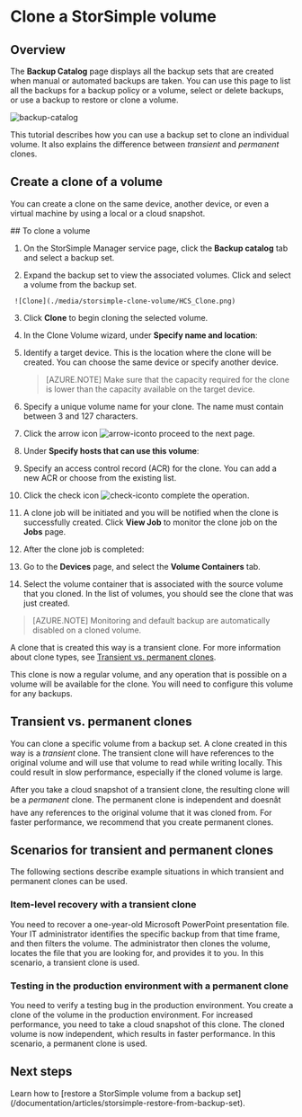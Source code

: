 <properties
   pageTitle="Clone your StorSimple volume | Windows Azure"
   description="Describes the different clone types and when to use them, and explains how you can use a backup set to clone an individual volume."
   services="storsimple"
   documentationCenter="NA"
   authors="alkohli"
   manager="carolz"
   editor="" />
<tags
	ms.service="storsimple"
	ms.date="10/12/2015"
	wacn.date=""/>

<!-- deleted by customization
# Use the StorSimple Manager service to clone a volume
-->
<!-- keep by customization: begin -->
# Clone a StorSimple volume
<!-- keep by customization: end -->

## Overview

The <!-- deleted by customization StorSimple Manager service --> **Backup Catalog** page displays all the backup sets that are created when manual or automated backups are taken. You can use this page to list all the backups for a backup policy or a volume, select or delete backups, or use a backup to restore or clone a volume.

<!-- deleted by customization
![Backup catalog page](./media/storsimple-clone-volume/HCS_BackupCatalog.png)  
-->
<!-- keep by customization: begin -->
  ![backup-catalog](./media/storsimple-clone-volume/HCS_BackupCatalog.png)  
<!-- keep by customization: end -->

This tutorial describes how you can use a backup set to clone an individual volume. It also explains the difference between *transient* and *permanent* clones. 

## Create a clone of a volume

You can create a clone on the same device, another device, or even a virtual machine by using a local or a cloud snapshot.

<!-- deleted by customization #### --><!-- keep by customization: begin --> ## <!-- keep by customization: end --> To clone a volume

1. On the StorSimple Manager service page, click the **Backup catalog** tab and select a backup set.

2. Expand the backup set to view the associated volumes. Click and select a volume from the backup set.

<!-- deleted by customization
     ![Clone a volume](./media/storsimple-clone-volume/HCS_Clone.png) 
-->
<!-- keep by customization: begin -->
     ![Clone](./media/storsimple-clone-volume/HCS_Clone.png) 
<!-- keep by customization: end -->

3. Click **Clone** to begin cloning the selected volume.

4. In the Clone Volume wizard, under **Specify name and location**:

  1. Identify a target device. This is the location where the clone will be created. You can choose the same device or specify another device. <!-- deleted by customization If you choose a volume associated with other cloud service providers (not Azure), the drop-down list for the target device will only show physical devices. You cannot clone a volume associated with other cloud service providers on a virtual device. -->

        >  [AZURE.NOTE] Make sure that the capacity required for the clone is lower than the capacity available on the target device.
  2. Specify a unique volume name for your clone. The name must contain between 3 and 127 characters.
  3. Click the arrow icon <!-- deleted by customization ![arrow-icon](./media/storsimple-clone-volume/HCS_ArrowIcon.png) to --><!-- keep by customization: begin --> ![arrow-icon](./media/storsimple-clone-volume/HCS_ArrowIcon.png)to <!-- keep by customization: end --> proceed to the next page.

5. Under **Specify hosts that can use this volume**:

  1. Specify an access control record (ACR) for the clone. You can add a new ACR or choose from the existing list.
  2. Click the check icon ![check-icon](./media/storsimple-clone-volume/HCS_CheckIcon.png)to complete the operation.

6. A clone job will be initiated and you will be notified when the clone is successfully created. Click **View Job** to monitor the clone job on the **Jobs** page.

7. After the clone job is completed:

  1. Go to the **Devices** page, and select the **Volume Containers** tab. 
  2. Select the volume container that is associated with the source volume that you cloned. In the list of volumes, you should see the clone that was just created.

>[AZURE.NOTE] Monitoring and default backup are automatically disabled on a cloned volume.

A clone that is created this way is a transient clone. For more information about clone types, see [Transient vs. permanent clones](#transient-vs.-permanent-clones).

This clone is now a regular volume, and any operation that is possible on a volume will be available for the clone. You will need to configure this volume for any backups.

## Transient vs. permanent clones

You can clone a specific volume from a backup set. A clone created in this way is a *transient* clone. The transient clone will have references to the original volume and will use that volume to read while writing locally. This could result in slow performance, especially if the cloned volume is large.

After you take a cloud snapshot of a transient clone, the resulting clone will be a *permanent* clone. The permanent clone is independent and doesnât have any references to the original volume that it was cloned from. For faster performance, we recommend that you create permanent clones. 

## Scenarios for transient and permanent clones

The following sections describe example situations in which transient and permanent clones can be used.

### Item-level recovery with a transient clone

You need to recover a one-year-old Microsoft PowerPoint presentation file. Your IT administrator identifies the specific backup from that time frame, and then filters the volume. The administrator then clones the volume, locates the file that you are looking for, and provides it to you. In this scenario, a transient clone is used. 
 
<!-- deleted by customization
![Video available](./media/storsimple-clone-volume/Video_icon.png) **Video available**

To watch a video that demonstrates how you can use the clone and restore features in StorSimple to recover deleted files, click [here](http://azure.microsoft.com/documentation/videos/storsimple-recover-deleted-files-with-storsimple/).

-->
### Testing in the production environment with a permanent clone

You need to verify a testing bug in the production environment. You create a clone of the volume in the production environment. For increased performance, you need to take a cloud snapshot of this clone. The cloned volume is now independent, which results in faster performance. In this scenario, a permanent clone is used.

## Next steps
<!-- deleted by customization - --> Learn how to [restore a StorSimple volume from a backup set](/documentation/articles/storsimple-restore-from-backup-set).

<!-- deleted by customization
- Learn how to [use the StorSimple Manager service to administer your StorSimple device](/documentation/articles/storsimple-manager-service-administration).

-->